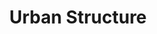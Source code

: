 ---
layout: gallery
title: Urban Structure
photos:
  - title: Concrete Curves
    caption: NA
    location: São Paulo, Brazil
    year: 2016
    url: "/assets/photos/L1020943.jpg"

  - title: Brick and Shadows
    caption: NA
    location: Wichita, Kansas
    url: "/assets/photos/DSC03243-1.jpg"

  - title: Platonic Airliner
    caption: NA
    location: Kansas City, Missouri
    url: "/assets/photos/DSC06981-1.jpg"

  - title: Building Reflections on Wall
    caption: NA
    location: Wichita, Kansas
    url: "/assets/photos/DSC08767.jpg"

  - title: Raised Arm
    caption: NA
    location: Wichita, Kansas
    url: "/assets/photos/DSC08779.jpg"

  - title: Angles
    caption: NA
    location: Wichita, Kansas
    url: "/assets/photos/DSC03243.jpg"

  - title: Buildings in Wichita
    caption: NA
    location: Wichita, Kansas
    year: 2018
    url: "/assets/photos/L1000287.jpg"

  - title: Yellow Shadows and Reflections
    caption: NA
    location: Lawrence, Kansas
    url: "/assets/photos/L1050914-Exposure.jpg"

  - title: Shadowed Figures Under a Circular Staircase
    caption: NA
    location: Istanbul, Turkey
    year: 2015
    url: "/assets/photos/DSC07526-Exposure.jpg"

  - title: Row of Chairs Through a Window
    year: 2017
    location: Lawrence, Kansas
    url: "/assets/photos/L1040683-Exposure.jpg"
---